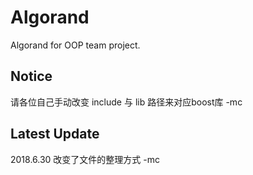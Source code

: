 # Algorand

Algorand for OOP team project.

## Notice

请各位自己手动改变 include 与 lib 路径来对应boost库 -mc

## Latest Update

2018.6.30 改变了文件的整理方式 -mc
